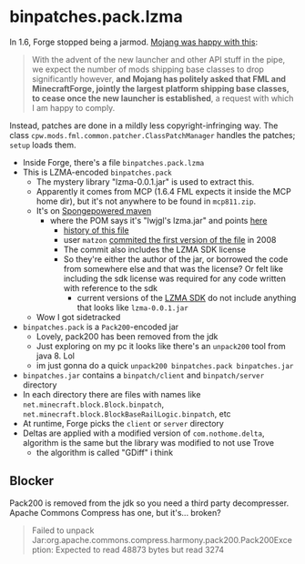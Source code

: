 # binpatches.pack.lzma

In 1.6, Forge stopped being a jarmod. [Mojang was happy with this](https://github.com/MinecraftForge/FML/wiki/FML-and-the-new-launcher-in-1.6#on-some-inanity-seen-elsewhere):

> With the advent of the new launcher and other API stuff in the pipe, we expect the number of mods shipping base classes to drop significantly however, **and Mojang has politely asked that FML and MinecraftForge, jointly the largest platform shipping base classes, to cease once the new launcher is established**, a request with which I am happy to comply.

Instead, patches are done in a mildly less copyright-infringing way. The class `cpw.mods.fml.common.patcher.ClassPatchManager` handles the patches; `setup` loads them.

* Inside Forge, there's a file `binpatches.pack.lzma`
* This is LZMA-encoded `binpatches.pack`
  * The mystery library "lzma-0.0.1.jar" is used to extract this.
  * Apparently it comes from MCP (1.6.4 FML expects it inside the MCP home dir), but it's not anywhere to be found in `mcp811.zip`.
  * It's on [Spongepowered maven](https://repo.spongepowered.org/service/rest/repository/browse/maven-public/lzma/lzma/0.0.1/)
    * where the POM says it's "lwjgl's lzma.jar" and points [here](https://github.com/LWJGL/lwjgl/tree/master/libs)
      * [history of this file](https://github.com/LWJGL/lwjgl/commits/master/libs/lzma.jar)
      * user `matzon` [commited the first version of the file](https://github.com/LWJGL/lwjgl/commit/763b163ee618c6c7fcfa848a9c1063a34548fd33) in 2008
      * The commit also includes the LZMA SDK license
      * So they're either the author of the jar, or borrowed the code from somewhere else and that was the license? Or felt like including the sdk license was required for any code written with reference to the sdk
        * current versions of the [LZMA SDK](https://7-zip.org/sdk.html) do not include anything that looks like `lzma-0.0.1.jar`
  * Wow I got sidetracked
* `binpatches.pack` is a `Pack200`-encoded jar
  * Lovely, pack200 has been removed from the jdk
  * Just exploring on my pc it looks like there's an `unpack200` tool from java 8. Lol
  * im just gonna do a quick `unpack200 binpatches.pack binpatches.jar`
* `binpatches.jar` contains a `binpatch/client` and `binpatch/server` directory
* In each directory there are files with names like `net.minecraft.block.Block.binpatch`, `net.minecraft.block.BlockBaseRailLogic.binpatch`, etc
* At runtime, Forge picks the `client` or `server` directory
* Deltas are applied with a modified version of `com.nothome.delta`, algorithm is the same but the library was modified to not use Trove
  * the algorithm is called "GDiff" i think

## Blocker

Pack200 is removed from the jdk so you need a third party decompresser. Apache Commons Compress has one, but it's... broken?

> Failed to unpack Jar:org.apache.commons.compress.harmony.pack200.Pack200Exception: Expected to read 48873 bytes but read 3274